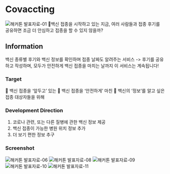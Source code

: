 # Covaccting
![해커톤 발표자료-01](https://user-images.githubusercontent.com/46602874/114385807-6c259200-9bcb-11eb-9081-2583eb2ff4ee.jpg)
🤔백신 접종을 시작하고 있는 지금, 
여러 사람들과 접종 후기를 공유하면 조금 더 안심하고 접종을 할 수 있지 않을까?

## Information
백신 종류별 후기와 백신 정보를 확인하며
접종 날짜도 알려주는 서비스
-> 후기를 공유하고 작성하며, 모두가 안전하게 백신 접종을 마치는 날까지 이 서비스는 계속됩니다!

### Target
<div></div>
💉 백신 접종을 ‘앞두고’ 있는
💪 백신 접종을 ‘안전하게’ 마친
📝 백신의 ‘정보’를 알고 싶은
접종 대상자들을 위해

### Development Direction
1. 코로나 관련, 또는 다른 질병에 관한 백신 정보 제공
2. 백신 접종이 가능한 병원 위치 정보 추가
3. 더 보기 편한 정보 추구


### Screenshot
![해커톤 발표자료-06](https://user-images.githubusercontent.com/46602874/114385626-31235e80-9bcb-11eb-979a-4f763e92237f.jpg)
![해커톤 발표자료-08](https://user-images.githubusercontent.com/46602874/114385638-354f7c00-9bcb-11eb-871b-c73d9499fed3.jpg)
![해커톤 발표자료-09](https://user-images.githubusercontent.com/46602874/114385645-38e30300-9bcb-11eb-9b4c-4eb8b2b89dc5.jpg)
![해커톤 발표자료-10](https://user-images.githubusercontent.com/46602874/114385655-3b455d00-9bcb-11eb-8ad3-156ec5711f7d.jpg)
![해커톤 발표자료-11](https://user-images.githubusercontent.com/46602874/114385666-3f717a80-9bcb-11eb-8267-ffa6912f8de3.jpg)
